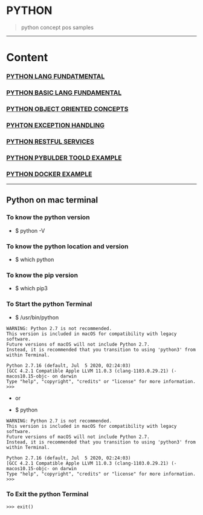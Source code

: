 # PYTHON 
> python concept pos samples 

---

# Content 

### [PYTHON LANG FUNDATMENTAL](https://github.com/adarshkumarsingh83/python/blob/master/DOCUMENTS/0%20PYTHON_README.md)

### [PYTHON BASIC LANG FUNDAMENTAL](https://github.com/adarshkumarsingh83/python/blob/master/DOCUMENTS/1%20PYTHON_BASIC_README.md)

### [PYTHON OBJECT ORIENTED CONCEPTS](https://github.com/adarshkumarsingh83/python/blob/master/DOCUMENTS/2%20PYTHON_OBJECT_ORITENTED_README.md)

### [PYHTON EXCEPTION HANDLING ](https://github.com/adarshkumarsingh83/python/blob/master/DOCUMENTS/3%20PYTHON_EXCEPTION_HANDLING_README.md)

### [PYTHON RESTFUL SERVICES ](https://github.com/adarshkumarsingh83/python/blob/master/DOCUMENTS/PYTHON_REST_SERVICE_README.md)

### [PYTHON PYBULDER TOOLD EXAMPLE](https://github.com/adarshkumarsingh83/python/blob/master/DOCUMENTS/PYBUILDER_README.md)

### [PYTHON DOCKER EXAMPLE ](https://github.com/adarshkumarsingh83/python/blob/master/DOCUMENTS/PYTHON_DOCKER_README.md)
---


## Python on mac terminal 

### To know the python version 
* $ python -V

### To know the python location and version  
* $ which python

### To know the pip version 
* $ which pip3


### To Start the python Terminal
* $  /usr/bin/python
```
WARNING: Python 2.7 is not recommended. 
This version is included in macOS for compatibility with legacy software. 
Future versions of macOS will not include Python 2.7. 
Instead, it is recommended that you transition to using 'python3' from within Terminal.

Python 2.7.16 (default, Jul  5 2020, 02:24:03) 
[GCC 4.2.1 Compatible Apple LLVM 11.0.3 (clang-1103.0.29.21) (-macos10.15-objc- on darwin
Type "help", "copyright", "credits" or "license" for more information.
>>> 
```

 * or 

* $ python
```
WARNING: Python 2.7 is not recommended. 
This version is included in macOS for compatibility with legacy software. 
Future versions of macOS will not include Python 2.7. 
Instead, it is recommended that you transition to using 'python3' from within Terminal.

Python 2.7.16 (default, Jul  5 2020, 02:24:03) 
[GCC 4.2.1 Compatible Apple LLVM 11.0.3 (clang-1103.0.29.21) (-macos10.15-objc- on darwin
Type "help", "copyright", "credits" or "license" for more information.
>>> 

```

### To Exit the python Terminal 
```
>>> exit()
```


